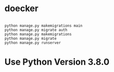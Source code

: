 # doecker


```

python manage.py makemigrations main
python manage.py migrate auth
python manage.py makemigrations
python manage.py migrate
python manage.py runserver

```
# Use Python Version 3.8.0
